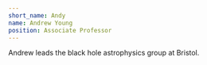```yaml
---
short_name: Andy
name: Andrew Young
position: Associate Professor
---
```

Andrew leads the black hole astrophysics group at Bristol.
